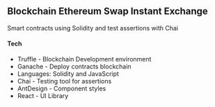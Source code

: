## Blockchain Ethereum Swap Instant Exchange

Smart contracts using Solidity and test assertions with Chai

#### Tech

- Truffle - Blockchain Development environment
- Ganache - Deploy contracts blockchain
- Languages: Solidity and JavaScript
- Chai - Testing tool for assertions
- AntDesign - Component styles
- React - UI Library
